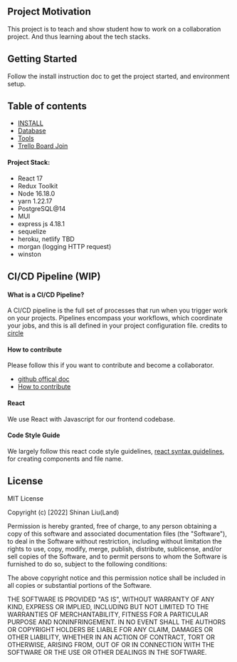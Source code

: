 ## Project Motivation

This project is to teach and show student how to work on a collaboration project. And thus learning about the tech stacks.

## Getting Started

Follow the install instruction doc to get the project started, and environment setup.

## Table of contents

- [INSTALL](https://github.com/LandingHeart/fullstack-instagram-clone/blob/main/docs/INSTALL.md)
- [Database](https://github.com/LandingHeart/fullstack-instagram-clone/blob/main/docs/DATABASE.md)
- [Tools](https://github.com/LandingHeart/fullstack-instagram-clone/blob/main/docs/TOOLS.md)
- [Trello Board Join](https://trello.com/invite/b/QPkaa9nd/ATTI97cd43252a4c140940eafe428016a43d7AECAE38/fullstack-instagram-clone)

#### Project Stack:

- React 17
- Redux Toolkit
- Node 16.18.0
- yarn 1.22.17
- PostgreSQL@14
- MUI
- express js 4.18.1
- sequelize
- heroku, netlify TBD
- morgan (logging HTTP request)
- winston

## CI/CD Pipeline (WIP)

#### What is a CI/CD Pipeline?

A CI/CD pipeline is the full set of processes that run when you trigger work on your projects. Pipelines encompass your workflows, which coordinate your jobs, and this is all defined in your project configuration file.
credits to [circle](https://circleci.com/blog/what-is-a-ci-cd-pipeline/)

#### How to contribute

Please follow this if you want to contribute and become a collaborator.

- [github offical doc](https://docs.github.com/en/pull-requests/collaborating-with-pull-requests/proposing-changes-to-your-work-with-pull-requests/creating-a-pull-request-from-a-fork)
- [How to contribute](https://dev.to/codesphere/how-to-start-contributing-to-open-source-projects-on-github-534n)

#### React

We use React with Javascript for our frontend codebase.

#### Code Style Guide

We largely follow this react code style guidelines, [react syntax guidelines](https://github.com/pillarstudio/standards/blob/master/reactjs-guidelines.md), for creating components and file name.

## License

MIT License

Copyright (c) [2022] Shinan Liu(Land)

Permission is hereby granted, free of charge, to any person obtaining a copy
of this software and associated documentation files (the "Software"), to deal
in the Software without restriction, including without limitation the rights
to use, copy, modify, merge, publish, distribute, sublicense, and/or sell
copies of the Software, and to permit persons to whom the Software is
furnished to do so, subject to the following conditions:

The above copyright notice and this permission notice shall be included in all
copies or substantial portions of the Software.

THE SOFTWARE IS PROVIDED "AS IS", WITHOUT WARRANTY OF ANY KIND, EXPRESS OR
IMPLIED, INCLUDING BUT NOT LIMITED TO THE WARRANTIES OF MERCHANTABILITY,
FITNESS FOR A PARTICULAR PURPOSE AND NONINFRINGEMENT. IN NO EVENT SHALL THE
AUTHORS OR COPYRIGHT HOLDERS BE LIABLE FOR ANY CLAIM, DAMAGES OR OTHER
LIABILITY, WHETHER IN AN ACTION OF CONTRACT, TORT OR OTHERWISE, ARISING FROM,
OUT OF OR IN CONNECTION WITH THE SOFTWARE OR THE USE OR OTHER DEALINGS IN THE
SOFTWARE.
